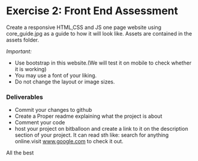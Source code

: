 # Exercise 2: Front End Assessment
Create a responsive HTML,CSS  and JS one page website using core_guide.jpg as a guide to how it will look like.
Assets are contained in the assets folder.

*Important:*

- Use bootstrap in this website.(We will test it on mobile to check whether it is working)
- You may use a font of your liking.
- Do not change the layout or image sizes.

### Deliverables
- Commit your changes to github
- Create a Proper readme explaining what the project is about
- Comment your code
- host your project on bitballoon and create a link to it on the description section of your project.
 It can read sth like: search for anything online.visit www.google.com to check it out.


All the best
